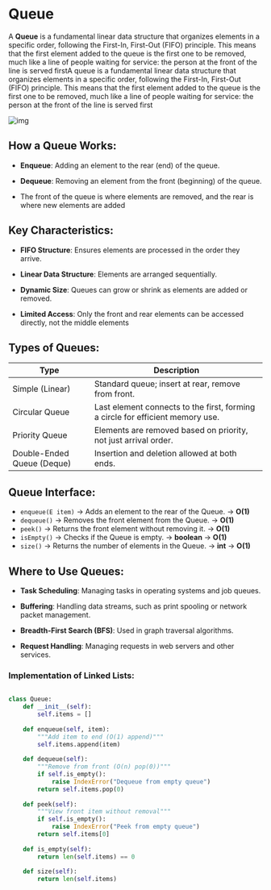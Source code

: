 # Queue

A **Queue** is a fundamental linear data structure that organizes elements in a specific order, following the First-In, First-Out (FIFO) principle. This means that the first element added to the queue is the first one to be removed, much like a line of people waiting for service: the person at the front of the line is served firstA queue is a fundamental linear data structure that organizes elements in a specific order, following the First-In, First-Out (FIFO) principle. This means that the first element added to the queue is the first one to be removed, much like a line of people waiting for service: the person at the front of the line is served first


![img](https://miro.medium.com/v2/resize:fit:1001/0*7fDsAPlAoFEca0sW.png)


## How a Queue Works:

- **Enqueue**: Adding an element to the rear (end) of the queue.

- **Dequeue**: Removing an element from the front (beginning) of the queue.

- The front of the queue is where elements are removed, and the rear is where new elements are added


## Key Characteristics:

- **FIFO Structure**: Ensures elements are processed in the order they arrive.

- **Linear Data Structure**: Elements are arranged sequentially.

- **Dynamic Size**: Queues can grow or shrink as elements are added or removed.

- **Limited Access**: Only the front and rear elements can be accessed directly, not the middle elements


## Types of Queues:

| Type                    | Description                                                                 |
|-------------------------|-----------------------------------------------------------------------------|
| Simple (Linear)         | Standard queue; insert at rear, remove from front.                         |
| Circular Queue          | Last element connects to the first, forming a circle for efficient memory use. |
| Priority Queue          | Elements are removed based on priority, not just arrival order.            |
| Double-Ended Queue (Deque) | Insertion and deletion allowed at both ends.                              |


## Queue Interface:

- `enqueue(E item)` → Adds an element to the rear of the Queue. → **O(1)**  
- `dequeue()` → Removes the front element from the Queue. → **O(1)**  
- `peek()` → Returns the front element without removing it. → **O(1)**  
- `isEmpty()` → Checks if the Queue is empty. → **boolean** → **O(1)**  
- `size()` → Returns the number of elements in the Queue. → **int** → **O(1)**  


## Where to Use Queues:

- **Task Scheduling**: Managing tasks in operating systems and job queues.

- **Buffering**: Handling data streams, such as print spooling or network packet management.

- **Breadth-First Search (BFS)**: Used in graph traversal algorithms.

- **Request Handling**: Managing requests in web servers and other services.



### Implementation of Linked Lists:


```python

class Queue:
    def __init__(self):
        self.items = []
    
    def enqueue(self, item):
        """Add item to end (O(1) append)"""
        self.items.append(item)
    
    def dequeue(self):
        """Remove from front (O(n) pop(0))"""
        if self.is_empty():
            raise IndexError("Dequeue from empty queue")
        return self.items.pop(0)
    
    def peek(self):
        """View front item without removal"""
        if self.is_empty():
            raise IndexError("Peek from empty queue")
        return self.items[0]
    
    def is_empty(self):
        return len(self.items) == 0
    
    def size(self):
        return len(self.items)


```